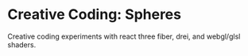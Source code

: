 # Creative Coding: Spheres
Creative coding experiments with react three fiber, drei, and webgl/glsl shaders.
